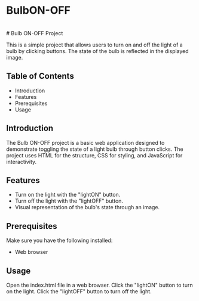 # BulbON-OFF
<br>
# Bulb ON-OFF Project

This is a simple project that allows users to turn on and off the light of a bulb by clicking buttons. The state of the bulb is reflected in the displayed image.

## Table of Contents

- Introduction
- Features
- Prerequisites
- Usage

## Introduction

The Bulb ON-OFF project is a basic web application designed to demonstrate toggling the state of a light bulb through button clicks. The project uses HTML for the structure, CSS for styling, and JavaScript for interactivity.

## Features
- Turn on the light with the "lightON" button.
- Turn off the light with the "lightOFF" button.
- Visual representation of the bulb's state through an image.

## Prerequisites
Make sure you have the following installed:
- Web browser
  
## Usage
Open the index.html file in a web browser.
Click the "lightON" button to turn on the light.
Click the "lightOFF" button to turn off the light.
